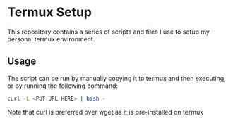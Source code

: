 # Termux Setup

This repository contains a series of scripts and files I use to setup my personal termux environment.

## Usage

The script can be run by manually copying it to termux and then executing, or by running the following command:
```sh
curl -L <PUT URL HERE> | bash -
```
Note that curl is preferred over wget as it is pre-installed on termux